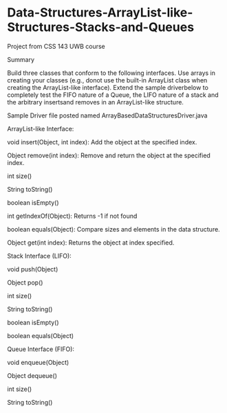 # Data-Structures-ArrayList-like-Structures-Stacks-and-Queues
Project from CSS 143 UWB course

Summary

Build three classes that conform to the following interfaces. Use arrays in creating your classes (e.g., donot use the built-in ArrayList class when creating the ArrayList-like interface). Extend the sample driverbelow to completely test the FIFO nature of a Queue, the LIFO nature of a stack and the arbitrary insertsand removes in an ArrayList-like structure.

Sample Driver file posted named ArrayBasedDataStructuresDriver.java

ArrayList-like Interface:

void insert(Object, int index): Add the object at the specified index.

Object remove(int index): Remove and return the object at the specified index.

int size()

String toString()

boolean isEmpty()

int getIndexOf(Object): Returns -1 if not found

boolean equals(Object): Compare sizes and elements in the data structure.

Object get(int index): Returns the object at index specified.

Stack Interface (LIFO):

void push(Object)

Object pop()

int size()

String toString()

boolean isEmpty()

boolean equals(Object)

Queue Interface (FIFO):

void enqueue(Object)

Object dequeue()

int size()

String toString()
